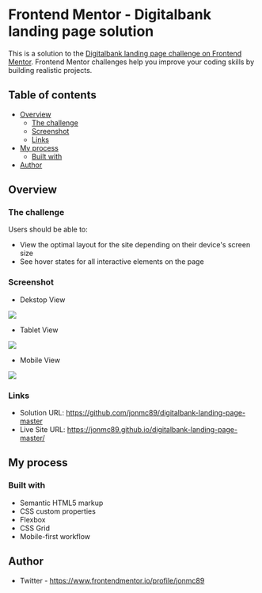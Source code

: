 # Frontend Mentor - Digitalbank landing page solution

This is a solution to the [Digitalbank landing page challenge on Frontend Mentor](https://www.frontendmentor.io/challenges/digital-bank-landing-page-WaUhkoDN). Frontend Mentor challenges help you improve your coding skills by building realistic projects.

## Table of contents

- [Overview](#overview)
  - [The challenge](#the-challenge)
  - [Screenshot](#screenshot)
  - [Links](#links)
- [My process](#my-process)
  - [Built with](#built-with)
- [Author](#author)

## Overview

### The challenge

Users should be able to:

- View the optimal layout for the site depending on their device's screen size
- See hover states for all interactive elements on the page

### Screenshot

- Dekstop View

![](./images/Desktop%20View.png)

- Tablet View

![](./images/Tablet%20View.jpeg)

- Mobile View

![](./images/Mobile%20View.jpeg)

### Links

- Solution URL: https://github.com/jonmc89/digitalbank-landing-page-master
- Live Site URL: https://jonmc89.github.io/digitalbank-landing-page-master/

## My process

### Built with

- Semantic HTML5 markup
- CSS custom properties
- Flexbox
- CSS Grid
- Mobile-first workflow

## Author

- Twitter - https://www.frontendmentor.io/profile/jonmc89
